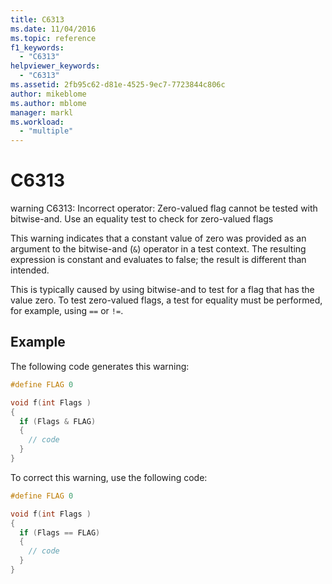 ```yaml
---
title: C6313
ms.date: 11/04/2016
ms.topic: reference
f1_keywords:
  - "C6313"
helpviewer_keywords:
  - "C6313"
ms.assetid: 2fb95c62-d81e-4525-9ec7-7723844c806c
author: mikeblome
ms.author: mblome
manager: markl
ms.workload:
  - "multiple"
---
```

# C6313
warning C6313: Incorrect operator: Zero-valued flag cannot be tested with bitwise-and. Use an equality test to check for zero-valued flags

 This warning indicates that a constant value of zero was provided as an argument to the bitwise-and (`&`) operator in a test context. The resulting expression is constant and evaluates to false; the result is different than intended.

 This is typically caused by using bitwise-and to test for a flag that has the value zero. To test zero-valued flags, a test for equality must be performed, for example, using `==` or `!=`.

## Example
 The following code generates this warning:

```cpp
#define FLAG 0

void f(int Flags )
{
  if (Flags & FLAG)
  {
    // code
  }
}
```

 To correct this warning, use the following code:

```cpp
#define FLAG 0

void f(int Flags )
{
  if (Flags == FLAG)
  {
    // code
  }
}
```
